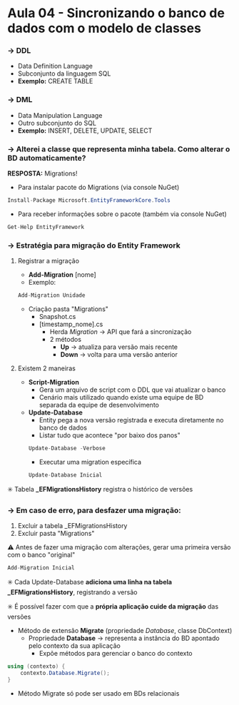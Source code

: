 # Aula 04 - Sincronizando o banco de dados com o modelo de classes

### → DDL
* Data Definition Language
* Subconjunto da linguagem SQL
* **Exemplo:** CREATE TABLE

### → DML
* Data Manipulation Language
* Outro subconjunto do SQL
* **Exemplo:** INSERT, DELETE, UPDATE, SELECT

### → Alterei a classe que representa minha tabela. Como alterar o BD automaticamente?
**RESPOSTA:** Migrations!
* Para instalar pacote do Migrations (via console NuGet)
```csharp
Install-Package Microsoft.EntityFrameworkCore.Tools
```
* Para receber informações sobre o pacote (também via console NuGet)
```csharp
Get-Help EntityFramework
```

### → Estratégia para migração do Entity Framework
1. Registrar a migração
    * **Add-Migration** [nome]
    * Exemplo:
    ```csharp
    Add-Migration Unidade
    ```
    * Criação pasta "Migrations"
        * Snapshot.cs
        * [timestamp_nome].cs
            * Herda *Migration* → API que fará a sincronização
            * 2 métodos
                * **Up** → atualiza para versão mais recente
                * **Down** → volta para uma versão anterior
            
2. Existem 2 maneiras
    * **Script-Migration**
        * Gera um arquivo de script com o DDL que vai atualizar o banco
        * Cenário mais utilizado quando existe uma equipe de BD separada da equipe de desenvolvimento
    * **Update-Database**
        * Entity pega a nova versão registrada e executa diretamente no banco de dados
        * Listar tudo que acontece "por baixo dos panos"
        ```csharp
        Update-Database -Verbose
        ```
        * Executar uma migration específica
        ```csharp
        Update-Database Inicial
        ```

:eight_spoked_asterisk: Tabela **_EFMigrationsHistory** registra o histórico de versões

### → Em caso de erro, para desfazer uma migração:
1. Excluir a tabela _EFMigrationsHistory
2. Excluir pasta "Migrations"

:warning: Antes de fazer uma migração com alterações, gerar uma primeira versão com o banco "original"
```csharp
Add-Migration Inicial
```

:eight_spoked_asterisk: Cada Update-Database **adiciona uma linha na tabela _EFMigrationsHistory**, registrando a versão

:eight_spoked_asterisk: É possível fazer com que a **própria aplicação cuide da migração** das versões
* Método de extensão **Migrate** (propriedade *Database*, classe DbContext)
    * Propriedade **Database** → representa a instância do BD apontado pelo contexto da sua aplicação
        * Expõe métodos para gerenciar o banco do contexto
```csharp
using (contexto) {
    contexto.Database.Migrate();
}
```
* Método Migrate só pode ser usado em BDs relacionais